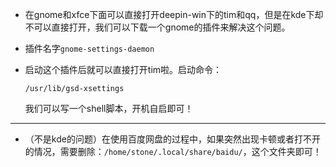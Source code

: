 - 在gnome和xfce下面可以直接打开deepin-win下的tim和qq，但是在kde下却不可以直接打开，我们可以下载一个gnome的插件来解决这个问题。

- 插件名字`gnome-settings-daemon`

- 启动这个插件后就可以直接打开tim啦。启动命令：

  ```
  /usr/lib/gsd-xsettings 
  ```

  我们可以写一个shell脚本，开机自启即可！
  
  

---

- （不是kde的问题）在使用百度网盘的过程中，如果突然出现卡顿或者打不开的情况，需要删除：`/home/stone/.local/share/baidu/`，这个文件夹即可！